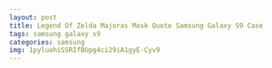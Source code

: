 ```yaml
---
layout: post
title: Legend Of Zelda Majoras Mask Quote Samsung Galaxy S9 Case
tags: samsung galaxy s9
categories: samsung
img: 1pyluahiSSRIfBUpg4ci29iA1gyE-Cyv9
---
```

